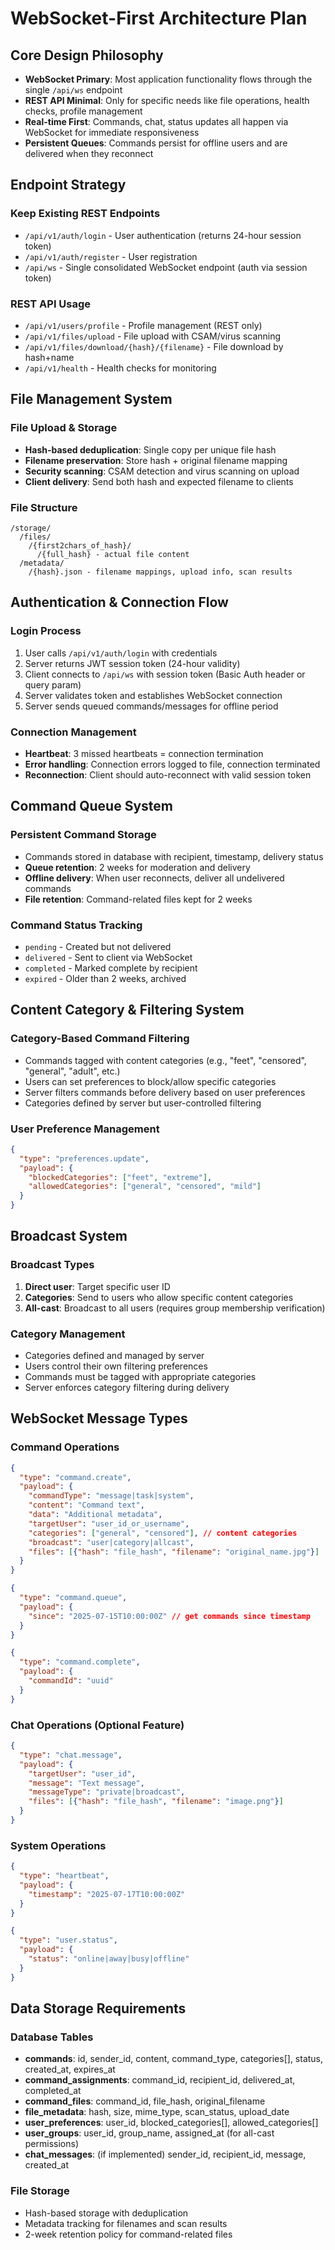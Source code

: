 # WebSocket-First Architecture Plan

## Core Design Philosophy
- **WebSocket Primary**: Most application functionality flows through the single `/api/ws` endpoint
- **REST API Minimal**: Only for specific needs like file operations, health checks, profile management
- **Real-time First**: Commands, chat, status updates all happen via WebSocket for immediate responsiveness
- **Persistent Queues**: Commands persist for offline users and are delivered when they reconnect

## Endpoint Strategy

### Keep Existing REST Endpoints
- `/api/v1/auth/login` - User authentication (returns 24-hour session token)
- `/api/v1/auth/register` - User registration  
- `/api/ws` - Single consolidated WebSocket endpoint (auth via session token)

### REST API Usage
- `/api/v1/users/profile` - Profile management (REST only)
- `/api/v1/files/upload` - File upload with CSAM/virus scanning
- `/api/v1/files/download/{hash}/{filename}` - File download by hash+name
- `/api/v1/health` - Health checks for monitoring

## File Management System

### File Upload & Storage
- **Hash-based deduplication**: Single copy per unique file hash
- **Filename preservation**: Store hash + original filename mapping
- **Security scanning**: CSAM detection and virus scanning on upload
- **Client delivery**: Send both hash and expected filename to clients

### File Structure
```
/storage/
  /files/
    /{first2chars_of_hash}/
      /{full_hash} - actual file content
  /metadata/
    /{hash}.json - filename mappings, upload info, scan results
```

## Authentication & Connection Flow

### Login Process
1. User calls `/api/v1/auth/login` with credentials
2. Server returns JWT session token (24-hour validity)
3. Client connects to `/api/ws` with session token (Basic Auth header or query param)
4. Server validates token and establishes WebSocket connection
5. Server sends queued commands/messages for offline period

### Connection Management
- **Heartbeat**: 3 missed heartbeats = connection termination
- **Error handling**: Connection errors logged to file, connection terminated
- **Reconnection**: Client should auto-reconnect with valid session token

## Command Queue System

### Persistent Command Storage
- Commands stored in database with recipient, timestamp, delivery status
- **Queue retention**: 2 weeks for moderation and delivery
- **Offline delivery**: When user reconnects, deliver all undelivered commands
- **File retention**: Command-related files kept for 2 weeks

### Command Status Tracking
- `pending` - Created but not delivered
- `delivered` - Sent to client via WebSocket
- `completed` - Marked complete by recipient
- `expired` - Older than 2 weeks, archived

## Content Category & Filtering System

### Category-Based Command Filtering
- Commands tagged with content categories (e.g., "feet", "censored", "general", "adult", etc.)
- Users can set preferences to block/allow specific categories
- Server filters commands before delivery based on user preferences
- Categories defined by server but user-controlled filtering

### User Preference Management
```json
{
  "type": "preferences.update",
  "payload": {
    "blockedCategories": ["feet", "extreme"],
    "allowedCategories": ["general", "censored", "mild"]
  }
}
```

## Broadcast System

### Broadcast Types
1. **Direct user**: Target specific user ID
2. **Categories**: Send to users who allow specific content categories
3. **All-cast**: Broadcast to all users (requires group membership verification)

### Category Management
- Categories defined and managed by server
- Users control their own filtering preferences
- Commands must be tagged with appropriate categories
- Server enforces category filtering during delivery

## WebSocket Message Types

### Command Operations
```json
{
  "type": "command.create",
  "payload": {
    "commandType": "message|task|system",
    "content": "Command text",
    "data": "Additional metadata",
    "targetUser": "user_id_or_username",
    "categories": ["general", "censored"], // content categories
    "broadcast": "user|category|allcast",
    "files": [{"hash": "file_hash", "filename": "original_name.jpg"}]
  }
}

{
  "type": "command.queue",
  "payload": {
    "since": "2025-07-15T10:00:00Z" // get commands since timestamp
  }
}

{
  "type": "command.complete",
  "payload": {
    "commandId": "uuid"
  }
}
```

### Chat Operations (Optional Feature)
```json
{
  "type": "chat.message",
  "payload": {
    "targetUser": "user_id",
    "message": "Text message",
    "messageType": "private|broadcast",
    "files": [{"hash": "file_hash", "filename": "image.png"}]
  }
}
```

### System Operations
```json
{
  "type": "heartbeat",
  "payload": {
    "timestamp": "2025-07-17T10:00:00Z"
  }
}

{
  "type": "user.status",
  "payload": {
    "status": "online|away|busy|offline"
  }
}
```

## Data Storage Requirements

### Database Tables
- **commands**: id, sender_id, content, command_type, categories[], status, created_at, expires_at
- **command_assignments**: command_id, recipient_id, delivered_at, completed_at
- **command_files**: command_id, file_hash, original_filename
- **file_metadata**: hash, size, mime_type, scan_status, upload_date
- **user_preferences**: user_id, blocked_categories[], allowed_categories[]
- **user_groups**: user_id, group_name, assigned_at (for all-cast permissions)
- **chat_messages**: (if implemented) sender_id, recipient_id, message, created_at

### File Storage
- Hash-based storage with deduplication
- Metadata tracking for filenames and scan results
- 2-week retention policy for command-related files
